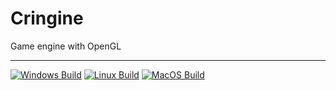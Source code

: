# Cringine
Game engine with OpenGL
***
[![Windows Build](https://github.com/Whiskarek/cringine/actions/workflows/windows_build.yml/badge.svg?branch=master)](https://github.com/Whiskarek/cringine/actions/workflows/windows_build.yml)
[![Linux Build](https://github.com/Whiskarek/cringine/actions/workflows/linux_build.yml/badge.svg?branch=master)](https://github.com/Whiskarek/cringine/actions/workflows/linux_build.yml)
[![MacOS Build](https://github.com/Whiskarek/cringine/actions/workflows/macos_build.yml/badge.svg?branch=master)](https://github.com/Whiskarek/cringine/actions/workflows/macos_build.yml)
